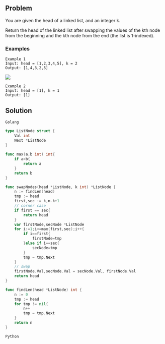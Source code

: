 Problem
-------
You are given the head of a linked list, and an integer k.

Return the head of the linked list after swapping the values of the kth node from the beginning and the kth node from the end (the list is 1-indexed).

### Examples
```text
Example 1
Input: head = [1,2,3,4,5], k = 2
Output: [1,4,3,2,5]
```
![](https://assets.leetcode.com/uploads/2020/09/21/linked1.jpg)

```text
Example 2
Input: head = [1], k = 1
Output: [1]
```

Solution
--------

`Golang`

```go
type ListNode struct {
    Val int
    Next *ListNode
}
 
func max(a,b int) int{
    if a>b{
        return a
    }
    return b
}

func swapNodes(head *ListNode, k int) *ListNode {
    n := findLen(head)
    tmp := head
    first,sec := k,n-k+1
    // corner case
    if first == sec{
        return head
    }
    var firstNode,secNode *ListNode
    for i:=1;i<=max(first,sec);i++{
        if i==first{
            firstNode=tmp
        }else if i==sec{
            secNode=tmp
        }
        tmp = tmp.Next
    }
    // swap
    firstNode.Val,secNode.Val = secNode.Val, firstNode.Val
    return head
}

func findLen(head *ListNode) int {
    n := 0
    tmp := head
    for tmp != nil{
        n++
        tmp = tmp.Next
    }
    return n
}
```

`Python`

```python

```